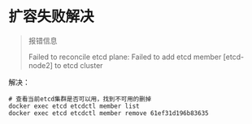 # 扩容失败解决

> &#x20;报错信息
>
> Failed to reconcile etcd plane: Failed to add etcd member \[etcd-node2] to etcd cluster

解决：

```
# 查看当前etcd集群是否可以用，找到不可用的删掉
docker exec etcd etcdctl member list
docker exec etcd etcdctl member remove 61ef31d196b83635
```
